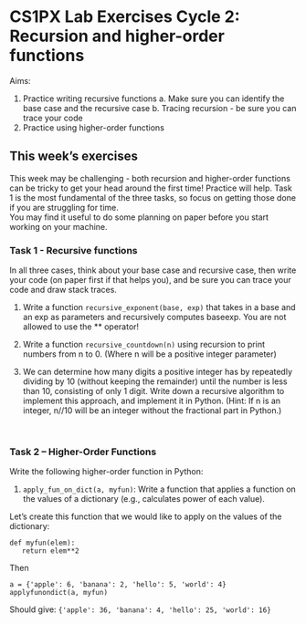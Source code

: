 # CS1PX Lab Exercises Cycle 2: Recursion and higher-order functions

Aims:
1.	Practice writing recursive functions 
    a.	Make sure you can identify the base case and the recursive case
    b.	Tracing recursion - be sure you can trace your code
2.	Practice using higher-order functions 

## This week’s exercises 
This week may be challenging - both recursion and higher-order functions can be tricky to get your head around the first time!  Practice will help.  Task 1 is the most fundamental of the three tasks, so focus on getting those done if you are struggling for time.  
You may find it useful to do some planning on paper before you start working on your machine. 
 
### Task 1 - Recursive functions

In all three cases, think about your base case and recursive case, then write your code (on paper first if that helps you), and be sure you can trace your code and draw stack traces.  

1.	Write a function `recursive_exponent(base, exp)` that takes in a base and an exp as parameters and recursively computes baseexp. You are not allowed to use the ** operator! 

2.	Write a function `recursive_countdown(n)` using recursion to print numbers from n to 0.  (Where n will be a positive integer parameter) 

3.	We can determine how many digits a positive integer has by repeatedly dividing by 10 (without keeping the remainder) until the number is less than 10, consisting of only 1 digit.
Write down a recursive algorithm to implement this approach, and implement it in Python. 
 (Hint:  If n is an integer, n//10 will be an integer without the fractional part in Python.)  

 
### Task 2 – Higher-Order Functions  

Write the following higher-order function in Python:

 
1.	`apply_fun_on_dict(a, myfun)`: Write a function that applies a function on the values of a dictionary (e.g., calculates power of each value). 
 
Let’s create this function that we would like to apply on the values of the dictionary: 
```
def myfun(elem): 
   return elem**2 
```
 
Then 
```
a = {'apple': 6, 'banana': 2, 'hello': 5, 'world': 4} 
applyfunondict(a, myfun)
```

Should give:
`{'apple': 36, 'banana': 4, 'hello': 25, 'world': 16} `
 


